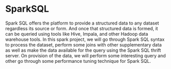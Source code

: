 # SparkSQL
Spark SQL offers the platform to provide a structured data to any dataset regardless its source or form. And once that structured data is formed, it can be queried using tools like Hive, Impala, and other Hadoop data warehouse tools.  In this spark project, we will go through Spark SQL syntax to process the dataset, perform some joins with other supplementary data as well as make the data available for the query using the Spark SQL thrift server. On provision of the data, we will perform some interesting query and other go through some performance tuning technique for Spark SQL.
